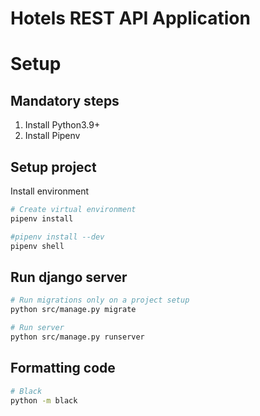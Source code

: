 # Hotels REST API Application 

# Setup

## Mandatory steps
1. Install Python3.9+
2. Install Pipenv

## Setup project
Install environment
```bash
# Create virtual environment
pipenv install

#pipenv install --dev
pipenv shell
```

## Run django server
```bash
# Run migrations only on a project setup
python src/manage.py migrate

# Run server
python src/manage.py runserver
```

## Formatting code
```bash
# Black
python -m black
